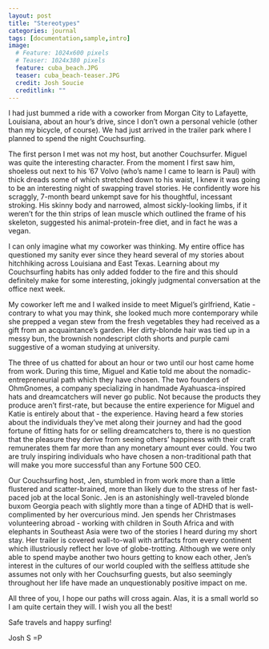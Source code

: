 ```yaml
---
layout: post
title: "Stereotypes"
categories: journal
tags: [documentation,sample,intro]
image:
  # Feature: 1024x600 pixels
  # Teaser: 1024x380 pixels
  feature: cuba_beach.JPG
  teaser: cuba_beach-teaser.JPG
  credit: Josh Soucie
  creditlink: ""
---
```


I had just bummed a ride with a coworker from Morgan City to Lafayette, Louisiana, about an hour’s drive, since I don’t own a personal vehicle (other than my bicycle, of course). We had just arrived in the trailer park where I planned to spend the night Couchsurfing.



The first person I met was not my host, but another Couchsurfer. Miguel was quite the interesting character. From the moment I first saw him, shoeless out next to his ’67 Volvo (who’s name I came to learn is Paul) with thick dreads some of which stretched down to his waist, I knew it was going to be an interesting night of swapping travel stories. He confidently wore his scraggly, 7-month beard unkempt save for his thoughtful, incessant stroking. His skinny body and narrowed, almost sickly-looking limbs, if it weren’t for the thin strips of lean muscle which outlined the frame of his skeleton, suggested his animal-protein-free diet, and in fact he was a vegan.

I can only imagine what my coworker was thinking. My entire office has questioned my sanity ever since they heard several of my stories about hitchhiking across Louisiana and East Texas. Learning about my Couchsurfing habits has only added fodder to the fire and this should definitely make for some interesting, jokingly judgmental conversation at the office next week.

My coworker left me and I walked inside to meet Miguel’s girlfriend, Katie - contrary to what you may think, she looked much more contemporary while she prepped a vegan stew from the fresh vegetables they had received as a gift from an acquaintance’s garden. Her dirty-blonde hair was tied up in a messy bun, the brownish nondescript cloth shorts and purple cami suggestive of a woman studying at university.

The three of us chatted for about an hour or two until our host came home from work. During this time, Miguel and Katie told me about the nomadic-entrepreneurial path which they have chosen. The two founders of OhmGnomes, a company specializing in handmade Ayahuasca-inspired hats and dreamcatchers will never go public. Not because the products they produce aren’t first-rate, but because the entire experience for Miguel and Katie is entirely about that - the experience. Having heard a few stories about the individuals they’ve met along their journey and had the good fortune of fitting hats for or selling dreamcatchers to, there is no question that the pleasure they derive from seeing others’ happiness with their craft remunerates them far more than any monetary amount ever could. You two are truly inspiring individuals who have chosen a non-traditional path that will make you more successful than any Fortune 500 CEO.

Our Couchsurfing host, Jen, stumbled in from work more than a little flustered and scatter-brained, more than likely due to the stress of her fast-paced job at the local Sonic. Jen is an astonishingly well-traveled blonde buxom Georgia peach with slightly more than a tinge of ADHD that is well-complimented by her overcurious mind. Jen spends her Christmases volunteering abroad - working with children in South Africa and with elephants in Southeast Asia were two of the stories I heard during my short stay. Her trailer is covered wall-to-wall with artifacts from every continent which illustriously reflect her love of globe-trotting. Although we were only able to spend maybe another two hours getting to know each other, Jen’s interest in the cultures of our world coupled with the selfless attitude she assumes not only with her Couchsurfing guests, but also seemingly throughout her life have made an unquestionably positive impact on me.

All three of you, I hope our paths will cross again. Alas, it is a small world so I am quite certain they will. I wish you all the best!

Safe travels and happy surfing!

Josh S =P
